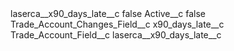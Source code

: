 <?xml version="1.0" encoding="UTF-8"?>
<CustomMetadata xmlns="http://soap.sforce.com/2006/04/metadata" xmlns:xsi="http://www.w3.org/2001/XMLSchema-instance" xmlns:xsd="http://www.w3.org/2001/XMLSchema">
    <label>laserca__x90_days_late__c</label>
    <protected>false</protected>
    <values>
        <field>Active__c</field>
        <value xsi:type="xsd:boolean">false</value>
    </values>
    <values>
        <field>Trade_Account_Changes_Field__c</field>
        <value xsi:type="xsd:string">x90_days_late__c</value>
    </values>
    <values>
        <field>Trade_Account_Field__c</field>
        <value xsi:type="xsd:string">laserca__x90_days_late__c</value>
    </values>
</CustomMetadata>
